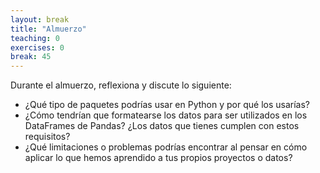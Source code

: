 ```yaml
---
layout: break
title: "Almuerzo"
teaching: 0
exercises: 0
break: 45
---
```

Durante el almuerzo, reflexiona y discute lo siguiente:
* ¿Qué tipo de paquetes podrías usar en Python y por qué los usarías?
* ¿Cómo tendrían que formatearse los datos para ser utilizados en los DataFrames de Pandas? ¿Los datos que tienes cumplen con estos requisitos?
* ¿Qué limitaciones o problemas podrías encontrar al pensar en cómo aplicar lo que hemos aprendido a tus propios proyectos o datos?

